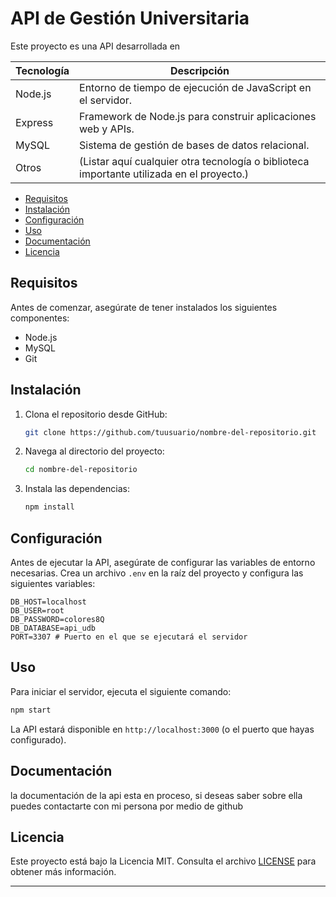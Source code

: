 # API de Gestión Universitaria

Este proyecto es una API desarrollada en 

| Tecnología         | Descripción                                |
| ------------------ | ------------------------------------------ |
| Node.js            | Entorno de tiempo de ejecución de JavaScript en el servidor. |
| Express            | Framework de Node.js para construir aplicaciones web y APIs. |
| MySQL              | Sistema de gestión de bases de datos relacional. |
| Otros              | (Listar aquí cualquier otra tecnología o biblioteca importante utilizada en el proyecto.) |


- [Requisitos](#requisitos)
- [Instalación](#instalación)
- [Configuración](#configuración)
- [Uso](#uso)
- [Documentación](#documentación)
- [Licencia](#licencia)

## Requisitos

Antes de comenzar, asegúrate de tener instalados los siguientes componentes:

- Node.js
- MySQL
- Git

## Instalación

1. Clona el repositorio desde GitHub:

   ```bash
   git clone https://github.com/tuusuario/nombre-del-repositorio.git
   ```

2. Navega al directorio del proyecto:

   ```bash
   cd nombre-del-repositorio
   ```

3. Instala las dependencias:

   ```bash
   npm install
   ```

## Configuración

Antes de ejecutar la API, asegúrate de configurar las variables de entorno necesarias. Crea un archivo `.env` en la raíz del proyecto y configura las siguientes variables:

```
DB_HOST=localhost
DB_USER=root
DB_PASSWORD=colores8Q
DB_DATABASE=api_udb
PORT=3307 # Puerto en el que se ejecutará el servidor
```

## Uso

Para iniciar el servidor, ejecuta el siguiente comando:

```bash
npm start
```

La API estará disponible en `http://localhost:3000` (o el puerto que hayas configurado).

## Documentación

la documentación de la api esta en proceso, si deseas saber sobre ella puedes contactarte con mi persona por medio de github



## Licencia

Este proyecto está bajo la Licencia MIT. Consulta el archivo [LICENSE](LICENSE) para obtener más información.

---


